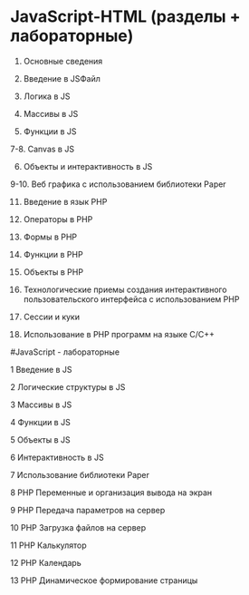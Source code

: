 # JavaScript-HTML (разделы + лабораторные)

1. Основные сведения

2. Введение в JSФайл

3. Логика в JS

4. Массивы в JS

5. Функции в JS

7-8. Canvas в JS

6. Объекты и интерактивность в JS

9-10. Веб графика с использованием библиотеки Paper

11. Введение в язык PHP

12. Операторы в РHP

13. Формы в РHP

14. Функции в РHP

15. Объекты в РHP

16. Технологические приемы создания интерактивного пользовательского интерфейса с использованием PHP

17. Сессии и куки

18. Использование в РHP программ на языке C/С++



#JavaScript - лабораторные

1 Введение в JS

2 Логические структуры в JS

З Массивы в JS

4 Функции в JS

5 Объекты в JS

6 Интерактивность в JS

7 Использование библиотеки Paper

8 РНР Переменные и организация вывода на экран

9 РHР Передача параметров на сервер

10 РНР Загрузка файлов на сервер

11 РНР Калькулятор

12 РНР Календарь

13 РНР Динамическое формирование страницы
